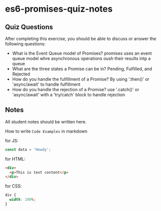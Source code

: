 # es6-promises-quiz-notes

## Quiz Questions

After completing this exercise, you should be able to discuss or answer the following questions:

- What is the Event Queue model of Promises?
  promises uses an event queue model whre asynchronous operations oush their results intp a queue
- What are the three states a Promise can be in?
  Pending, Fulfilled, and Rejected
- How do you handle the fulfillment of a Promise?
  By using '.then()' or 'async/await' to handle fulfillment
- How do you handle the rejection of a Promise?
  use '.catch()' or 'async/await' with a 'try/catch' block to handle rejection

## Notes

All student notes should be written here.

How to write `Code Examples` in markdown

for JS:

```javascript
const data = 'Howdy';
```

for HTML:

```html
<div>
  <p>This is text content</p>
</div>
```

for CSS:

```css
div {
  width: 100%;
}
```
